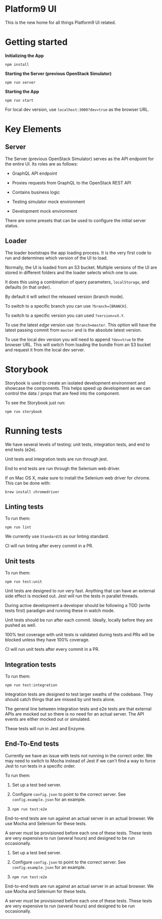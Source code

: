 # Platform9 UI

This is the new home for all things Platform9 UI related.


# Getting started
**Initializing the App**

`npm install`

**Starting the Server (previous OpenStack Simulator)**

`npm run server`

**Starting the App**

`npm run start`

For local dev version, use `localhost:3000?dev=true` as the browser URL. 


# Key Elements

## Server

The Server (previous OpenStack Simulator) serves as the API endpoint for the entire UI. Its roles are as follows:

- GraphQL API endpoint

- Proxies requests from GraphQL to the OpenStack REST API

- Contains business logic

- Testing simulator mock environment

- Development mock environment

There are some presets that can be used to configure the initial server status.


## Loader

The loader bootstraps the app loading process. It is the very first code to run 
and determines which version of the UI to load.

Normally, the UI is loaded from an S3 bucket. Multiple versions of the UI are 
stored in different folders and the loader selects which one to use.

It does this using a combination of query parameters, `localStorage`, and 
defaults (in that order).

By default it will select the released version (branch mode).

To switch to a specific branch you can use `?branch=[BRANCH]`.

To switch to a specific version you can used `?version=vX.Y`.

To use the latest *edge* version use `?branch=master`. This option will have the
latest passing commit from `master` and is the absolute latest version.

To use the local dev version you will need to append `?dev=true` to the browser 
URL. This will switch from loading the bundle from an S3 bucket and request it 
from the local dev server.


# Storybook

Storybook is used to create an isolated development environment and showcase the 
components. This helps speed up development as we can control the data / props 
that are feed into the component.

To see the Storybook just run:

`npm run storybook`


# Running tests

We have several levels of testing: unit tests, integration tests, and end to end 
tests (e2e).

Unit tests and integration tests are run through jest.

End to end tests are run through the Selenium web driver.

If on Mac OS X, make sure to install the Selenium web driver for chrome. This can 
be done with:

`brew install chromedriver`


## Linting tests

To run them:

`npm run lint`

We currently use `StandardJS` as our linting standard.

CI will run linting after every commit in a PR.


## Unit tests

To run them:

`npm run test:unit`

Unit tests are designed to run very fast.  Anything that can have an external 
side effect is mocked out.  Jest will run the tests in parallel threads.

During active development a developer should be following a TDD (write tests 
first) paradigm and running these in watch mode.

Unit tests should be run after each commit.  Ideally, locally before they are 
pushed as well.

100% test coverage with unit tests is validated during tests and PRs will be 
blocked unless they have 100% coverage.

CI will run unit tests after every commit in a PR.


## Integration tests

To run them:

`npm run test:integration`

Integration tests are designed to test larger swaths of the codebase. They should 
catch things that are missed by unit tests alone.

The general line between integration tests and e2e tests are that external APIs 
are mocked out so there is no need for an actual server.  The API events are 
either mocked out or simulated.

These tests will run in Jest and Enzyme.


## End-To-End tests

Currently we have an issue with tests not running in the correct order. We may 
need to switch to Mocha instead of Jest if we can't find a way to force Jest to 
run tests in a specific order.

To run them:

1. Set up a test bed server.

2. Configure `config.json` to point to the correct server.
See `config.example.json` for an example.

3. `npm run test:e2e`

End-to-end tests are run against an actual server in an actual browser. We use 
Mocha and Selenium for these tests.

A server must be provisioned before each one of these tests.  These tests are 
very expensive to run (several hours) and designed to be run occasionally.
1. Set up a test bed server.

2. Configure `config.json` to point to the correct server.
See `config.example.json` for an example.

3. `npm run test:e2e`

End-to-end tests are run against an actual server in an actual browser. We use 
Mocha and Selenium for these tests.

A server must be provisioned before each one of these tests. These tests are 
very expensive to run (several hours) and designed to be run occasionally.
